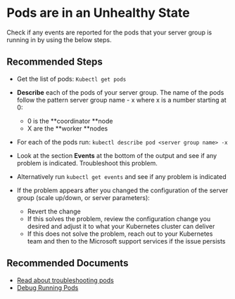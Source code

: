 <properties
  pagetitle="Pods are in an Unhealthy State"
  service="microsoft.azuredata"
  resource="postgresinstances"
  ms.author="pookam"
  selfhelptype="Generic"
  supporttopicids="32747915"
  productpesids="17124"
  cloudenvironments="public"
  articleid="8b1ae136-b9b6-409d-82f9-34d2913c7ed6"
  ownershipid="AzureData_Azure_Arc_enabled_PostgreSQL_Hyperscale" />
# Pods are in an Unhealthy State

Check if any events are reported for the pods that your server group is running in by using the below steps.

## **Recommended Steps**

* Get the list of pods: `Kubectl get pods`
* **Describe** each of the pods of your server group. The name of the pods follow the pattern server group name - x where x is a number starting at 0: 

    * 0 is the **coordinator **node
    * X are the **worker **nodes        
    
- For each of the pods run: `kubectl describe pod <server group name> -x`
- Look at the section **Events** at the bottom of the output and see if any problem is indicated. Troubleshoot this problem.
- Alternatively run `kubectl get events` and see if any problem is indicated
- If the problem appears after you changed the configuration of the server group (scale up/down, or server parameters):

  * Revert the change 
  * If this solves the problem, review the configuration change you desired and adjust it to what your Kubernetes cluster can deliver
  * If this does not solve the problem, reach out to your Kubernetes team and then to the Microsoft support services if the issue persists

 ## **Recommended Documents**

- [Read about troubleshooting pods](https://kubernetes.io/docs/tasks/debug-application-cluster/debug-pod-replication-controller/)
- [Debug Running Pods](https://kubernetes.io/docs/tasks/debug-application-cluster/debug-running-pod/)
